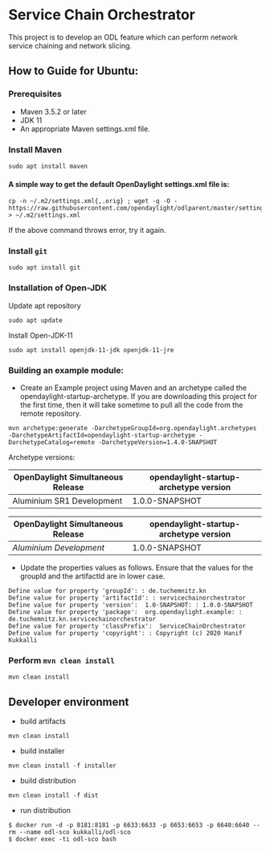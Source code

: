 # Service Chain Orchestrator
This project is to develop an ODL feature which can perform network service chaining and network slicing.

## How to Guide for Ubuntu:

### Prerequisites

- Maven 3.5.2 or later
- JDK 11
- An appropriate Maven settings.xml file.


### Install Maven
```
sudo apt install maven
```

#### A simple way to get the default OpenDaylight settings.xml file is:
```
cp -n ~/.m2/settings.xml{,.orig} ; wget -q -O - https://raw.githubusercontent.com/opendaylight/odlparent/master/settings.xml > ~/.m2/settings.xml
```
If the above command throws error, try it again.


### Install ``git``

```
sudo apt install git
```

### Installation of Open-JDK
Update apt repository

```
sudo apt update
```

Install Open-JDK-11

```
sudo apt install openjdk-11-jdk openjdk-11-jre
```

### Building an example module:

- Create an Example project using Maven and an archetype called the opendaylight-startup-archetype. If you are downloading this project for the first time, then it will take sometime to pull all the code from the remote repository.

```
mvn archetype:generate -DarchetypeGroupId=org.opendaylight.archetypes -DarchetypeArtifactId=opendaylight-startup-archetype -DarchetypeCatalog=remote -DarchetypeVersion=1.4.0-SNAPSHOT
```

Archetype versions:

| OpenDaylight Simultaneous Release | opendaylight-startup-archetype version |
| --------------------------------- | -------------------------------------- |
| Aluminium SR1 Development             | 1.0.0-SNAPSHOT                         |


OpenDaylight Simultaneous Release | opendaylight-startup-archetype version
--- | ---
*Aluminium Development* | 1.0.0-SNAPSHOT

- Update the properties values as follows. Ensure that the values for the groupId and the artifactId are in lower case.

```
Define value for property 'groupId': : de.tuchemnitz.kn
Define value for property 'artifactId': : servicechainorchestrator
Define value for property 'version':  1.0-SNAPSHOT: : 1.0.0-SNAPSHOT
Define value for property 'package':  org.opendaylight.example: : de.tuchemnitz.kn.servicechainorchestrator
Define value for property 'classPrefix':  ServiceChainOrchestrator
Define value for property 'copyright': : Copyright (c) 2020 Hanif Kukkalli
```


### Perform ``mvn clean install``
```
mvn clean install
```

## Developer environment


* build artifacts

```
mvn clean install
```

* build installer

```
mvn clean install -f installer
```

* build distribution

```
mvn clean install -f dist
```

* run distribution

```
$ docker run -d -p 8181:8181 -p 6633:6633 -p 6653:6653 -p 6640:6640 --rm --name odl-sco kukkalli/odl-sco
$ docker exec -ti odl-sco bash
```
